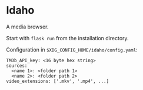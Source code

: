 # Idaho

A media browser.

Start with `flask run` from the installation directory.

Configuration in `$XDG_CONFIG_HOME/idaho/config.yaml`:

````
TMDb_API_key: <16 byte hex string>
sources:
  <name 1>: <folder path 1>
  <name 2>: <folder path 2>
video_extensions: ['.mkv', '.mp4', ...]
````
